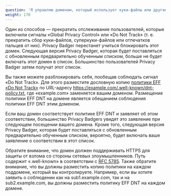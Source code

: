 ```yaml
---
question: 'Я управляю доменом, который использует куки-файлы или другие средства отслеживания. Как я могу попросить Privacy Badger разблокировать мой домен?'
weight: 170
---
```


Один из способов — прекратить отслеживание пользователей, которые включили сигналы «Global Privacy Control» или «Do Not Track» (т. е. прекратить сбор куки-файлов, суперкуки-файлов или отпечатков пальцев от них). Privacy Badger перестанет учиться блокировать этот домен. Следующая версия Privacy Badger, которая будет поставляться с обновленным предварительно обученным списком, больше не будет включать этот домен в список. Большинство пользователей Privacy Badger затем получат этот список.

Вы также можете разблокировать себя, пообещав соблюдать сигнал «Do Not Track». Для этого разместите дословную копию [политики EFF «Do Not Track»](https://www.eff.org/dnt-policy) по URL-адресу https://example.com/.well-known/dnt-policy.txt, где «example.com» заменяется вашим доменом. Размещение политики EFF DNT на домене является обещанием соблюдения политики EFF DNT этим доменом.

Если ваш домен соответствует политике EFF DNT и заявляет об этом соответствии, большинство Privacy Badgers увидят это заявление при следующем посещении вашего домена. Кроме того, следующая версия Privacy Badger, которая будет поставляться с обновленным предварительно обученным списком, вероятно, будет включать ваше заявление о соответствии в этот список.

Обратите внимание, что домен должен поддерживать HTTPS для защиты от взлома со стороны сетевых злоумышленников. Путь содержит «.well-known» в соответствии с [RFC 5785](https://tools.ietf.org/html/rfc5785). Также обратите внимание, что вы должны разместить копию политики на каждом поддомене, который вы контролируете. Например, если вы хотите заявить о соблюдении как на sub1.example.com, так и на sub2.example.com, вы должны разместить политику EFF DNT на каждом домене.
